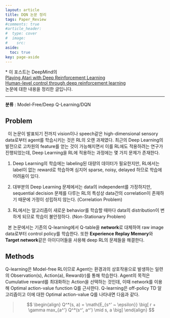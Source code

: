 ```yaml
---
layout: article
title: DQN 논문 정리
tags: Paper_Review
#comments: true
#article_header:
#  type: cover
#  image:
#    src:
aside:
  toc: true
key: page-aside
---
```


  \* 이 포스트는 DeepMind의  
  [Playing Atari with Deep Reinforcement Learning](https://www.cs.toronto.edu/~vmnih/docs/dqn.pdf)    
  [Human-level control through deep reinforcement learning](https://storage.googleapis.com/deepmind-media/dqn/DQNNaturePaper.pdf)  
  논문에 대한 내용을 정리한 글입니다.

  ----------------------------------------------------------------------

**분류** : Model-Free/Deep Q-Learning/DQN  


## Problem

  &nbsp;&nbsp;이 논문이 발표되기 전까지 vision이나 speech같은 high-dimensional sensory data로부터 agent를 학습시키는 것은 RL의 오랜 과제였다. 최근의 Deep Learning의 발전으로 고차원의 feature를 얻는 것이 가능해지면서 이를 RL에도 적용하려는 연구가 진행되었는데, Deep Learning을 RL에 적용하는 과정에는 몇 가지 문제가 존재한다.

  1. Deep Learning의 학습에는 labeling된 대량의 데이터가 필요한지만, RL에서는 label이 없는 reward로 학습하며 심지어 sparse, noisy, delayed 하므로 학습에 어려움이 있다.  

  2. 대부분의 Deep Learning 문제에서는 data의 independent를 가정하지만, sequential decision 문제를 다루는 RL의 특성상 data간의 correlation이 존재하기 때문에 가정이 성립하지 않는다. (Correlation Problem)  

  3. RL에서는 알고리즘이 새로운 behavior를 학습할 때마다 data의 distribution이 변하게 되므로 학습이 불안정하다. (Non-Stationary Problem)  

  &nbsp;&nbsp;본 논문에서는 기존의 Q-learning에서 Q-table을 **network**로 대체하여 raw image data로부터 control policy를 학습한다. 또한 **Experience Replay Memory**와 **Target network**같은 아이디어들을 사용해 deep RL의 문제들을 해결한다.


## Methods

  Q-learning은 Model-free RL이므로 Agent는 환경과의 상호작용으로 발생하는 일련의 Observation(s), Action(a), Reward(r)를 통해 학습한다. Agent의 목적은 Cumulative reward를 최대화하는 Action을 선택하는 것인데, 이때 network를 이용해 Optimal action-value function Q를 근사한다. Q-learning은 off-policy TD 알고리즘이고 이에 대한 Optimal action-value Q를 나타내면 다음과 같다.

> $$
> \begin{align}
> Q^*(s, a) = \math{E_{s^' ~ \epsilon}} \big[ r + \gamma max_{a^'} Q^*(s^', a^') \mid s, a \big]
> \end{align}
> $$











<!-- - high-dimensional sensory input이 주어졌을 때, agent를 효과적으로 학습시키는 deep learning 알고리즘을 제안  
- CNN model을 사용해 raw pixel을 input으로 받으면 future reward를 추정하는 value function을 output  
- Atari 2600의 6종 아케이드 게임에서 기존 연구를 능가했으며, 그 중 3종의 게임에 대해서 human expert를 능가 -->
